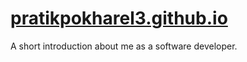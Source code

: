 # [pratikpokharel3.github.io](https://pratikpokharel3.github.io/)
A short introduction about me as a software developer. 
